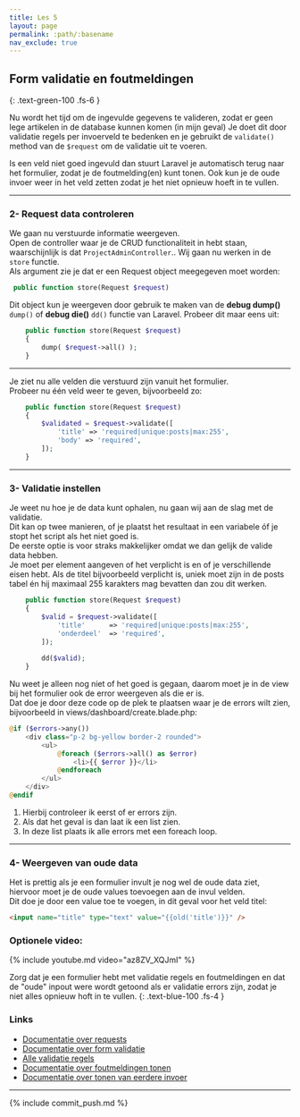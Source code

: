 ```yaml
---
title: Les 5
layout: page
permalink: :path/:basename
nav_exclude: true
---
```


## Form validatie en foutmeldingen
{: .text-green-100 .fs-6 }

Nu wordt het tijd om de ingevulde gegevens te valideren, zodat er geen lege artikelen in de database kunnen komen (in mijn geval)
Je doet dit door validatie regels per invoerveld te bedenken en je gebruikt de `validate()` method van de `$request` om de validatie uit te voeren.

Is een veld niet goed ingevuld dan stuurt Laravel je automatisch terug naar het formulier, zodat je de foutmelding(en) kunt tonen. Ook kun je de oude invoer weer in het veld zetten zodat je het niet opnieuw hoeft in te vullen.

---
### 2- Request data controleren
We gaan nu verstuurde informatie weergeven.   
Open de controller waar je de CRUD functionaliteit in hebt staan, waarschijnlijk is dat `ProjectAdminController`.. 
Wij gaan nu werken in de `store` functie.  
Als argument zie je dat er een Request object meegegeven moet worden: 
```php
 public function store(Request $request)
 ```
Dit object kun je weergeven door gebruik te maken van de **debug dump()** `dump()` of **debug die()** `dd()` functie van Laravel.
Probeer dit maar eens uit:
```php
    public function store(Request $request)
    {
        dump( $request->all() );
    }
 ```
---
Je ziet nu alle velden die verstuurd zijn vanuit het formulier.  
Probeer nu één veld weer te geven, bijvoorbeeld zo:
```php
    public function store(Request $request)
    {
        $validated = $request->validate([
            'title' => 'required|unique:posts|max:255',
            'body' => 'required',
        ]);
    }
 ```

---
### 3- Validatie instellen
Je weet nu hoe je de data kunt ophalen, nu gaan wij aan de slag met de validatie.  
Dit kan op twee manieren, of je plaatst het resultaat in een variabele óf je stopt het script als het niet goed is.  
De eerste optie is voor straks makkelijker omdat we dan gelijk de valide data hebben.  
Je moet per element aangeven of het verplicht is en of je verschillende eisen hebt. 
Als de titel bijvoorbeeld verplicht is, uniek moet zijn in de posts tabel én hij maximaal 255 karakters mag bevatten dan zou dit werken.   
```php
    public function store(Request $request)
    {
        $valid = $request->validate([
            'title'      => 'required|unique:posts|max:255',
            'onderdeel'  => 'required',
        ]);
        
        dd($valid);
    }
 ```
Nu weet je alleen nog niet of het goed is gegaan, daarom moet je in de view bij het formulier ook de error weergeven als die er is.  
Dat doe je door deze code op de plek te plaatsen waar je de errors wilt zien, bijvoorbeeld in views/dashboard/create.blade.php:
```php
@if ($errors->any())
    <div class="p-2 bg-yellow border-2 rounded">
        <ul>
            @foreach ($errors->all() as $error)
                <li>{{ $error }}</li>
            @endforeach
        </ul>
    </div>
@endif
```
1. Hierbij controleer ik eerst of er errors zijn.
2. Als dat het geval is dan laat ik een list zien.
3. In deze list plaats ik alle errors met een foreach loop.


---
### 4- Weergeven van oude data
Het is prettig als je een formulier invult je nog wel de oude data ziet, hiervoor moet je de oude values toevoegen aan de invul velden.  
Dit doe je door een value toe te voegen, in dit geval voor het veld titel:
```html
<input name="title" type="text" value="{{old('title')}}" />
```




### Optionele video:

{% include youtube.md video="az8ZV_XQJmI" %}

Zorg dat je een formulier hebt met validatie regels en foutmeldingen en dat de "oude" inpout were wordt getoond als er validatie errors zijn, zodat je niet alles opnieuw hoft in te vullen.
{: .text-blue-100 .fs-4 }

### Links
- [Documentatie over requests](https://laravel.com/docs/9.x/requests)
- [Documentatie over form validatie](https://laravel.com/docs/9.x/validation)
- [Alle validatie regels](https://laravel.com/docs/9.x/validation#available-validation-rules)
- [Documentatie over foutmeldingen tonen ](https://laravel.com/docs/9.x/validation#quick-displaying-the-validation-errors)
- [Documentatie over tonen van eerdere invoer](https://laravel.com/docs/9.x/requests#old-input)

---

{% include commit_push.md %}


